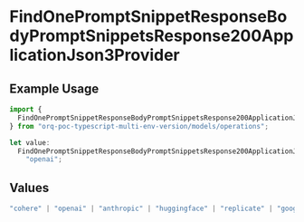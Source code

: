# FindOnePromptSnippetResponseBodyPromptSnippetsResponse200ApplicationJson3Provider

## Example Usage

```typescript
import {
  FindOnePromptSnippetResponseBodyPromptSnippetsResponse200ApplicationJson3Provider,
} from "orq-poc-typescript-multi-env-version/models/operations";

let value:
  FindOnePromptSnippetResponseBodyPromptSnippetsResponse200ApplicationJson3Provider =
    "openai";
```

## Values

```typescript
"cohere" | "openai" | "anthropic" | "huggingface" | "replicate" | "google" | "google-ai" | "azure" | "aws" | "anyscale" | "perplexity" | "groq" | "fal" | "leonardoai" | "nvidia"
```